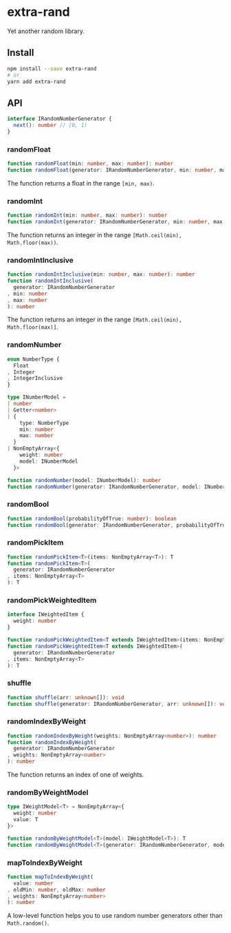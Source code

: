 # extra-rand
Yet another random library.

## Install
```sh
npm install --save extra-rand
# or
yarn add extra-rand
```

## API
```ts
interface IRandomNumberGenerator {
  next(): number // [0, 1)
}
```

### randomFloat
```ts
function randomFloat(min: number, max: number): number
function randomFloat(generator: IRandomNumberGenerator, min: number, max: number): number
```

The function returns a float in the range `[min, max)`.

### randomInt
```ts
function randomInt(min: number, max: number): number
function randomInt(generator: IRandomNumberGenerator, min: number, max: number): number
```

The function returns an integer in the range `[Math.ceil(min), Math.floor(max))`.

### randomIntInclusive
```ts
function randomIntInclusive(min: number, max: number): number
function randomIntInclusive(
  generator: IRandomNumberGenerator
, min: number
, max: number
): number
```

The function returns an integer in the range `[Math.ceil(min), Math.floor(max)]`.

### randomNumber
```ts
enum NumberType {
  Float
, Integer
, IntegerInclusive
}

type INumberModel =
| number
| Getter<number>
| {
    type: NumberType
    min: number
    max: number
  }
| NonEmptyArray<{
    weight: number
    model: INumberModel
  }>

function randomNumber(model: INumberModel): number
function randomNumber(generator: IRandomNumberGenerator, model: INumberModel): number
```

### randomBool
```ts
function randomBool(probabilityOfTrue: number): boolean
function randomBool(generator: IRandomNumberGenerator, probabilityOfTrue: number): boolean
```

### randomPickItem
```ts
function randomPickItem<T>(items: NonEmptyArray<T>): T
function randomPickItem<T>(
  generator: IRandomNumberGenerator
, items: NonEmptyArray<T>
): T
```

### randomPickWeightedItem
```ts
interface IWeightedItem {
  weight: number
}

function randomPickWeightedItem<T extends IWeightedItem>(items: NonEmptyArray<T>): T
function randomPickWeightedItem<T extends IWeightedItem>(
  generator: IRandomNumberGenerator
, items: NonEmptyArray<T>
): T
```

### shuffle
```ts
function shuffle(arr: unknown[]): void
function shuffle(generator: IRandomNumberGenerator, arr: unknown[]): void
```

### randomIndexByWeight
```ts
function randomIndexByWeight(weights: NonEmptyArray<number>): number
function randomIndexByWeight(
  generator: IRandomNumberGenerator
, weights: NonEmptyArray<number>
): number
```

The function returns an index of one of weights.

### randomByWeightModel
```ts
type IWeightModel<T> = NonEmptyArray<{
  weight: number
  value: T
}>

function randomByWeightModel<T>(model: IWeightModel<T>): T
function randomByWeightModel<T>(generator: IRandomNumberGenerator, model: IWeightModel<T>): T
```

### mapToIndexByWeight
```ts
function mapToIndexByWeight(
  value: number
, oldMin: number, oldMax: number
, weights: NonEmptyArray<number>
): number
```

A low-level function helps you to use random number generators other than `Math.random()`.
